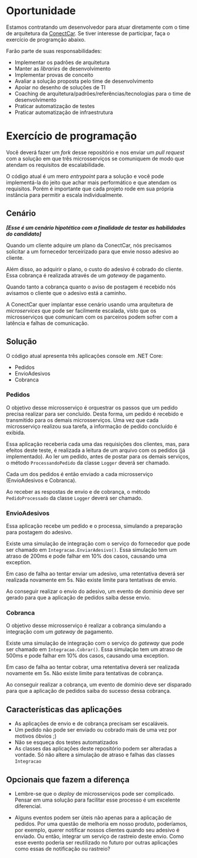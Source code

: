 # Oportunidade
Estamos contratando um desenvolvedor para atuar diretamente com o time de arquitetura da [ConectCar](http://conectcar.com). Se tiver interesse de participar, faça o exercício de programção abaixo.

Farão parte de suas responsabilidades:

* Implementar os padrões de arquitetura
* Manter as _libraries_ de desenvolvimento
* Implementar provas de conceito
* Avaliar a solução proposta pelo time de desenvolvimento
* Apoiar no desenho de soluções de TI
* Coaching de arquitetura/padrões/referências/tecnologias para o time de desenvolvimento
* Praticar automatização de testes
* Praticar automatização de infraestrutura 

# Exercício de programação
Você deverá fazer um _fork_ desse repositório e nos enviar um _pull request_ com a solução em que três microsserviços se comuniquem de modo que atendam os requisitos de escalabilidade.

O código atual é um mero _entrypoint_ para a solução e você pode implementá-la do jeito que achar mais performático e que atendam os requisitos. Porém é importante que cada projeto rode em sua própria instância para permitir a escala individualmente.

## Cenário
**_[Esse é um cenário hipotético com a finalidade de testar as habilidades do candidato]_**

Quando um cliente adquire um plano da ConectCar, nós precisamos solicitar a um fornecedor terceirizado para que envie nosso adesivo ao cliente.

Além disso, ao adquirir o plano, o custo do adesivo é cobrado do cliente. Essa cobrança é realizada através de um _gateway_ de pagamento.

Quando tanto a cobrança quanto o aviso de postagem é recebido nós avisamos o cliente que o adesivo está a caminho.

A ConectCar quer implantar esse cenário usando uma arquitetura de _microservices_ que pode ser facilmente escalada, visto que os microsserviços que comunicam com os parceiros podem sofrer com a latência e falhas de comunicação.

## Solução

O código atual apresenta três aplicações console em .NET Core:
* Pedidos
* EnvioAdesivos
* Cobranca

### Pedidos

O objetivo desse microsserviço é orquestrar os passos que um pedido precisa realizar para ser concluído. Desta forma, um pedido é recebido e transmitido para os demais microsserviços. Uma vez que cada microsserviço realizou sua tarefa, a informação de pedido concluído é exibida.

Essa aplicação receberia cada uma das requisições dos clientes, mas, para efeitos deste teste, é realizada a leitura de um arquivo com os pedidos (já implementado). Ao ler um pedido, antes de postar para os demais serviços, o método `ProcessandoPedido` da classe `Logger` deverá ser chamado. 

Cada um dos pedidos é então enviado a cada microsserviço (EnvioAdesivos e Cobranca).

Ao receber as respostas de envio e de cobrança, o método `PedidoProcessado` da classe `Logger` deverá ser chamado.

### EnvioAdesivos

Essa aplicação recebe um pedido e o processa, simulando a preparação para postagem do adesivo. 

Existe uma simulação de integração com o serviço do fornecedor que pode ser chamado em `Integracao.EnviarAdesivo()`. Essa simulação tem um atraso de 200ms e pode falhar em 10% dos casos, causando uma exception.

Em caso de falha ao tentar enviar um adesivo, uma retentativa deverá ser realizada novamente em 5s. Não existe limite para tentativas de envio.

Ao conseguir realizar o envio do adesivo, um evento de domínio deve ser gerado para que a aplicação de pedidos saiba desse envio.

### Cobranca

O objetivo desse microsserviço é realizar a cobrança simulando a integração com um _gateway_ de pagamento.

Existe uma simulação de integração com o serviço do _gateway_ que pode ser chamado em `Integracao.Cobrar()`. Essa simulação tem um atraso de 500ms e pode falhar em 10% dos casos, causando uma exception.

Em caso de falha ao tentar cobrar, uma retentativa deverá ser realizada novamente em 5s. Não existe limite para tentativas de cobrança.

Ao conseguir realizar a cobrança, um evento de domínio deve ser disparado para que a aplicação de pedidos saiba do sucesso dessa cobrança.

## Características das aplicações

* As aplicações de envio e de cobrança precisam ser escaláveis.
* Um pedido não pode ser enviado ou cobrado mais de uma vez por motivos óbvios ;)
* Não se esqueça dos testes automatizados
* As classes das aplicações deste repositório podem ser alteradas a vontade. Só não altere a simulação de atraso e falhas das classes `Integracao`

## Opcionais que fazem a diferença

* Lembre-se que o _deploy_ de microsserviços pode ser complicado. Pensar em uma solução para facilitar esse processo é um excelente diferencial.

* Alguns eventos podem ser úteis não apenas para a aplicação de pedidos. Por uma questão de melhoria em nosso produto, poderíamos, por exemplo, querer notificar nossos clientes quando seu adesivo é enviado. Ou então, integrar um serviço de rastreio deste envio. Como esse evento poderia ser reutilizado no futuro por outras aplicações como essas de notificação ou rastreio?